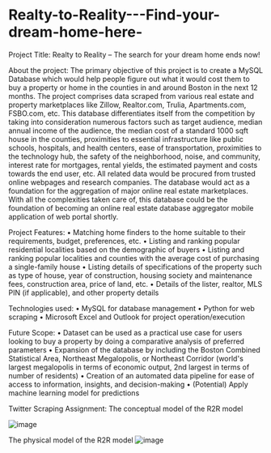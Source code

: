 # Realty-to-Reality---Find-your-dream-home-here-

Project Title:
Realty to Reality – The search for your dream home ends now!

About the project:
The primary objective of this project is to create a MySQL Database which would help people figure out what it would cost them to buy a property or home in the counties in and around Boston in the next 12 months. The project comprises data scraped from various real estate and property marketplaces like Zillow, Realtor.com, Trulia, Apartments.com, FSBO.com, etc. This database differentiates itself from the competition by taking into consideration numerous factors such as target audience, median annual income of the audience, the median cost of a standard 1000 sqft house in the counties, proximities to essential infrastructure like public schools, hospitals, and health centers, ease of transportation, proximities to the technology hub, the safety of the neighborhood, noise, and community, interest rate for mortgages, rental yields, the estimated payment and costs towards the end user, etc. All related data would be procured from trusted online webpages and research companies.
The database would act as a foundation for the aggregation of major online real estate marketplaces. With all the complexities taken care of, this database could be the foundation of becoming an online real estate database aggregator mobile application of web portal shortly.

Project Features:
•	Matching home finders to the home suitable to their requirements, budget, preferences, etc.
•	Listing and ranking popular residential localities based on the demographic of buyers
•	Listing and ranking popular localities and counties with the average cost of purchasing a single-family house
•	Listing details of specifications of the property such as type of house, year of construction, housing society and maintenance fees, construction area, price of land, etc.
•	Details of the lister, realtor, MLS PIN (if applicable), and other property details

Technologies used: 
•	MySQL for database management
•	Python for web scraping
•	Microsoft Excel and Outlook for project operation/execution

Future Scope: 
•	Dataset can be used as a practical use case for users looking to buy a property by doing a comparative analysis of preferred parameters
•	Expansion of the database by including the Boston Combined Statistical Area, Northeast Megalopolis, or Northeast Corridor (world's largest megalopolis in terms of economic output, 2nd largest in terms of number of residents)
•	Creation of an automated data pipeline for ease of access to information, insights, and decision-making
•	(Potential) Apply machine learning model for predictions 
 

Twitter Scraping Assignment: 
The conceptual model of the R2R model

![image](https://user-images.githubusercontent.com/95865448/201506560-aa825627-68e3-40b5-90ec-0931a7b92250.png)

The physical model of the R2R model
![image](https://user-images.githubusercontent.com/95865448/201506568-42fc7b6c-0fe3-4e33-983e-51ae7575ae05.png)





